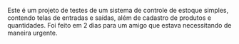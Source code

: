 Este é um projeto de testes de um sistema de controle de estoque simples, contendo telas de entradas e saídas, além de cadastro de produtos e quantidades. Foi feito em 2 dias para um amigo que estava necessitando de maneira urgente.
